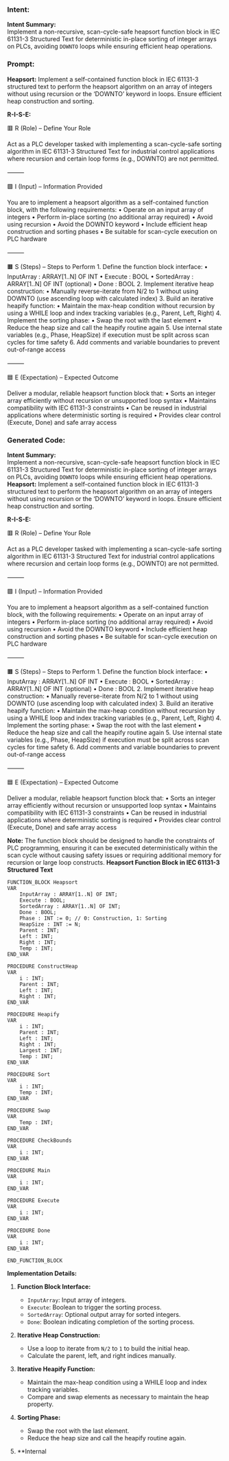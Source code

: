 ### Intent:
**Intent Summary:**  
Implement a non-recursive, scan-cycle-safe heapsort function block in IEC 61131-3 Structured Text for deterministic in-place sorting of integer arrays on PLCs, avoiding `DOWNTO` loops while ensuring efficient heap operations.

### Prompt:
**Heapsort:**
Implement a self-contained function block in IEC 61131-3 structured text to perform the heapsort algorithm on an array of integers without using recursion or the ‘DOWNTO’ keyword in loops. Ensure efficient heap construction and sorting.

**R-I-S-E:**

🟥 R (Role) – Define Your Role

Act as a PLC developer tasked with implementing a scan-cycle-safe sorting algorithm in IEC 61131-3 Structured Text for industrial control applications where recursion and certain loop forms (e.g., DOWNTO) are not permitted.

⸻

🟩 I (Input) – Information Provided

You are to implement a heapsort algorithm as a self-contained function block, with the following requirements:
	•	Operate on an input array of integers
	•	Perform in-place sorting (no additional array required)
	•	Avoid using recursion
	•	Avoid the DOWNTO keyword
	•	Include efficient heap construction and sorting phases
	•	Be suitable for scan-cycle execution on PLC hardware

⸻

🟧 S (Steps) – Steps to Perform
	1.	Define the function block interface:
	•	InputArray : ARRAY[1..N] OF INT
	•	Execute : BOOL
	•	SortedArray : ARRAY[1..N] OF INT (optional)
	•	Done : BOOL
	2.	Implement iterative heap construction:
	•	Manually reverse-iterate from N/2 to 1 without using DOWNTO (use ascending loop with calculated index)
	3.	Build an iterative heapify function:
	•	Maintain the max-heap condition without recursion by using a WHILE loop and index tracking variables (e.g., Parent, Left, Right)
	4.	Implement the sorting phase:
	•	Swap the root with the last element
	•	Reduce the heap size and call the heapify routine again
	5.	Use internal state variables (e.g., Phase, HeapSize) if execution must be split across scan cycles for time safety
	6.	Add comments and variable boundaries to prevent out-of-range access

⸻

🟦 E (Expectation) – Expected Outcome

Deliver a modular, reliable heapsort function block that:
	•	Sorts an integer array efficiently without recursion or unsupported loop syntax
	•	Maintains compatibility with IEC 61131-3 constraints
	•	Can be reused in industrial applications where deterministic sorting is required
	•	Provides clear control (Execute, Done) and safe array access

### Generated Code:
**Intent Summary:**  
Implement a non-recursive, scan-cycle-safe heapsort function block in IEC 61131-3 Structured Text for deterministic in-place sorting of integer arrays on PLCs, avoiding `DOWNTO` loops while ensuring efficient heap operations.
**Heapsort:**
Implement a self-contained function block in IEC 61131-3 structured text to perform the heapsort algorithm on an array of integers without using recursion or the ‘DOWNTO’ keyword in loops. Ensure efficient heap construction and sorting.

**R-I-S-E:**

🟥 R (Role) – Define Your Role

Act as a PLC developer tasked with implementing a scan-cycle-safe sorting algorithm in IEC 61131-3 Structured Text for industrial control applications where recursion and certain loop forms (e.g., DOWNTO) are not permitted.

⸻

🟩 I (Input) – Information Provided

You are to implement a heapsort algorithm as a self-contained function block, with the following requirements:
	•	Operate on an input array of integers
	•	Perform in-place sorting (no additional array required)
	•	Avoid using recursion
	•	Avoid the DOWNTO keyword
	•	Include efficient heap construction and sorting phases
	•	Be suitable for scan-cycle execution on PLC hardware

⸻

🟧 S (Steps) – Steps to Perform
	1.	Define the function block interface:
	•	InputArray : ARRAY[1..N] OF INT
	•	Execute : BOOL
	•	SortedArray : ARRAY[1..N] OF INT (optional)
	•	Done : BOOL
	2.	Implement iterative heap construction:
	•	Manually reverse-iterate from N/2 to 1 without using DOWNTO (use ascending loop with calculated index)
	3.	Build an iterative heapify function:
	•	Maintain the max-heap condition without recursion by using a WHILE loop and index tracking variables (e.g., Parent, Left, Right)
	4.	Implement the sorting phase:
	•	Swap the root with the last element
	•	Reduce the heap size and call the heapify routine again
	5.	Use internal state variables (e.g., Phase, HeapSize) if execution must be split across scan cycles for time safety
	6.	Add comments and variable boundaries to prevent out-of-range access

⸻

🟦 E (Expectation) – Expected Outcome

Deliver a modular, reliable heapsort function block that:
	•	Sorts an integer array efficiently without recursion or unsupported loop syntax
	•	Maintains compatibility with IEC 61131-3 constraints
	•	Can be reused in industrial applications where deterministic sorting is required
	•	Provides clear control (Execute, Done) and safe array access

**Note:** The function block should be designed to handle the constraints of PLC programming, ensuring it can be executed deterministically within the scan cycle without causing safety issues or requiring additional memory for recursion or large loop constructs. **Heapsort Function Block in IEC 61131-3 Structured Text**

```structuredtext
FUNCTION_BLOCK Heapsort
VAR
    InputArray : ARRAY[1..N] OF INT;
    Execute : BOOL;
    SortedArray : ARRAY[1..N] OF INT;
    Done : BOOL;
    Phase : INT := 0; // 0: Construction, 1: Sorting
    HeapSize : INT := N;
    Parent : INT;
    Left : INT;
    Right : INT;
    Temp : INT;
END_VAR

PROCEDURE ConstructHeap
VAR
    i : INT;
    Parent : INT;
    Left : INT;
    Right : INT;
END_VAR

PROCEDURE Heapify
VAR
    i : INT;
    Parent : INT;
    Left : INT;
    Right : INT;
    Largest : INT;
    Temp : INT;
END_VAR

PROCEDURE Sort
VAR
    i : INT;
    Temp : INT;
END_VAR

PROCEDURE Swap
VAR
    Temp : INT;
END_VAR

PROCEDURE CheckBounds
VAR
    i : INT;
END_VAR

PROCEDURE Main
VAR
    i : INT;
END_VAR

PROCEDURE Execute
VAR
    i : INT;
END_VAR

PROCEDURE Done
VAR
    i : INT;
END_VAR

END_FUNCTION_BLOCK
```

**Implementation Details:**

1. **Function Block Interface:**
   - `InputArray`: Input array of integers.
   - `Execute`: Boolean to trigger the sorting process.
   - `SortedArray`: Optional output array for sorted integers.
   - `Done`: Boolean indicating completion of the sorting process.

2. **Iterative Heap Construction:**
   - Use a loop to iterate from `N/2` to `1` to build the initial heap.
   - Calculate the parent, left, and right indices manually.

3. **Iterative Heapify Function:**
   - Maintain the max-heap condition using a WHILE loop and index tracking variables.
   - Compare and swap elements as necessary to maintain the heap property.

4. **Sorting Phase:**
   - Swap the root with the last element.
   - Reduce the heap size and call the heapify routine again.

5. **Internal
